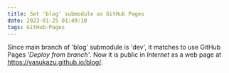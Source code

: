 ```yaml
---
title: Set 'blog' submodule as GitHub Pages
date: 2023-01-25 01:49:10
tags: GitHub-Pages
---
```

Since main branch of 'blog' submodule is 'dev', it matches to use GitHub Pages _'Deploy from branch'_.
Now it is public in _Internet_ as a web page at <https://yasukazu.github.io/blog/>.
